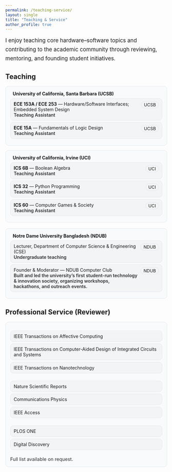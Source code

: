 ```yaml
---
permalink: /teaching-service/
layout: single
title: "Teaching & Service"
author_profile: true
---
```


<!-- Page-scoped styles -->
<style>
.lead {font-size:1.05rem;line-height:1.65;margin:.15rem 0 1rem;}
.grid-2{display:grid;grid-template-columns:repeat(2,minmax(0,1fr));gap:14px;margin:.6rem 0 1.1rem;}
.grid-3{display:grid;grid-template-columns:repeat(3,minmax(0,1fr));gap:12px;margin:.4rem 0 .9rem;}
.card{border:1px solid var(--footer-border,#e5e7eb);background:var(--footer-bg,#f8fafc);border-radius:10px;padding:14px;}
.school{display:flex;align-items:center;gap:8px;margin-bottom:.25rem;font-weight:700}
.course-list{list-style:none;padding:0;margin:.25rem 0 0 0}
.course-item{display:flex;gap:10px;align-items:flex-start;padding:8px 10px;border:1px solid var(--tag-border,#e5e7eb);background:var(--tag-bg,#f3f4f6);border-radius:10px;margin:.35rem 0}
.badge{display:inline-block;font-size:.84rem;padding:2px 8px;border-radius:999px;border:1px solid var(--tag-border,#e5e7eb);background:var(--tag-bg,#f3f4f6);margin-left:auto;white-space:nowrap}
.role{font-weight:600;opacity:.9}
.small-note{font-size:.92rem;opacity:.9;margin-top:.6rem}
@media (max-width:980px){.grid-2,.grid-3{grid-template-columns:1fr}}
</style>

<div class="lead">
I enjoy teaching core hardware–software topics and contributing to the academic community through reviewing, mentoring, and founding student initiatives.
</div>

## Teaching

<div class="grid-2">
  <div class="card">
    <div class="school"><i class="fas fa-university"></i> University of California, Santa Barbara (UCSB)</div>
    <ul class="course-list">
      <li class="course-item">
        <div>
          <div><strong>ECE 153A / ECE 253</strong> — Hardware/Software Interfaces; Embedded System Design</div>
          <div class="role">Teaching Assistant</div>
        </div>
        <span class="badge">UCSB</span>
      </li>
      <li class="course-item">
        <div>
          <div><strong>ECE 15A</strong> — Fundamentals of Logic Design</div>
          <div class="role">Teaching Assistant</div>
        </div>
        <span class="badge">UCSB</span>
      </li>
    </ul>
  </div>

  <div class="card">
    <div class="school"><i class="fas fa-university"></i> University of California, Irvine (UCI)</div>
    <ul class="course-list">
      <li class="course-item">
        <div>
          <div><strong>ICS 6B</strong> — Boolean Algebra</div>
          <div class="role">Teaching Assistant</div>
        </div>
        <span class="badge">UCI</span>
      </li>
      <li class="course-item">
        <div>
          <div><strong>ICS 32</strong> — Python Programming</div>
          <div class="role">Teaching Assistant</div>
        </div>
        <span class="badge">UCI</span>
      </li>
      <li class="course-item">
        <div>
          <div><strong>ICS 60</strong> — Computer Games &amp; Society</div>
          <div class="role">Teaching Assistant</div>
        </div>
        <span class="badge">UCI</span>
      </li>
    </ul>
  </div>
</div>

<div class="card">
  <div class="school"><i class="fas fa-chalkboard-teacher"></i> Notre Dame University Bangladesh (NDUB)</div>
  <ul class="course-list">
    <li class="course-item">
      <div>
        <div>Lecturer, Department of Computer Science &amp; Engineering (CSE)</div>
        <div class="role">Undergraduate teaching</div>
      </div>
      <span class="badge">NDUB</span>
    </li>
    <li class="course-item">
      <div>
        <div>Founder &amp; Moderator — NDUB Computer Club</div>
        <div class="role">Built and led the university’s first student-run technology & innovation society, organizing workshops, hackathons, and outreach events.</div>
      </div>
      <span class="badge">NDUB</span>
    </li>
  </ul>
</div>

## Professional Service (Reviewer)

<div class="card">
  <div class="grid-3">
    <div>
      <ul class="course-list">
        <li class="course-item">IEEE Transactions on Affective Computing</li>
        <li class="course-item">IEEE Transactions on Computer-Aided Design of Integrated Circuits and Systems</li>
        <li class="course-item">IEEE Transactions on Nanotechnology</li>
      </ul>
    </div>
    <div>
      <ul class="course-list">
        <li class="course-item">Nature Scientific Reports</li>
        <li class="course-item">Communications Physics</li>
        <li class="course-item">IEEE Access</li>
      </ul>
    </div>
    <div>
      <ul class="course-list">
        <li class="course-item">PLOS ONE</li>
        <li class="course-item">Digital Discovery</li>
      </ul>
    </div>
  </div>
  <div class="small-note">Full list available on request.</div>
</div>
